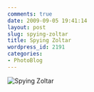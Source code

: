 ```yaml
---
comments: true
date: 2009-09-05 19:41:14
layout: post
slug: spying-zoltar
title: Spying Zoltar
wordpress_id: 2191
categories:
- PhotoBlog
---
```


![Spying Zoltar](http://ryanfitzer.com/main/wp-content/uploads/2009/09/9-5-09-10.jpg)

